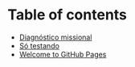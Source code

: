 # Table of contents

* [Diagnóstico missional](README.md)
* [Só testando](so-testando.md)
* [Welcome to GitHub Pages](index.md)

